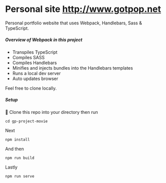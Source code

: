 Personal site
http://www.gotpop.net
===========

Personal portfolio website that uses Webpack, Handlebars, Sass & TypeScript.

##### Overview of Webpack in this project
* Transpiles TypeScript
* Compiles SASS
* Compiles Handlebars
* Minifies and injects bundles into the Handlebars templates
* Runs a local dev server
* Auto updates browser

Feel free to clone locally.

##### Setup

:file_folder: Clone this repo into your directory then run

```
cd gp-project-movie
```
Next
```
npm install
```
And then
```
npm run build
```
Lastly
```
npm run serve
```
